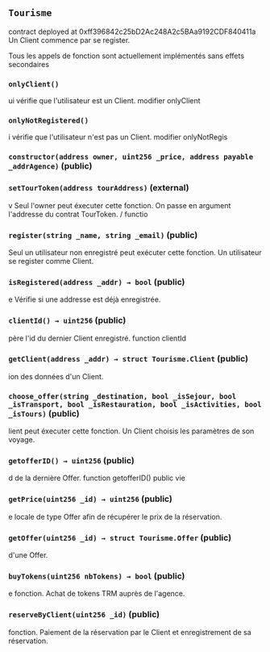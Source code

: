 ## `Tourisme`

contract deployed at 0xff396842c25bD2Ac248A2c5BAa9192CDF840411a 
Un Client commence par se register. 


Tous les appels de fonction sont actuellement implémentés sans effets secondaires

### `onlyClient()`

ui vérifie que l'utilisateur est un Client.
modifier onlyClient



### `onlyNotRegistered()`

i vérifie que l'utilisateur n'est pas un Client.
modifier onlyNotRegis




### `constructor(address owner, uint256 _price, address payable _addrAgence)` (public)





### `setTourToken(address tourAddress)` (external)

v Seul l'owner peut éxecuter cette fonction.
On passe en argument l'addresse du contrat TourToken.
/
functio



### `register(string _name, string _email)` (public)

Seul un utilisateur non enregistré peut exécuter cette fonction.
Un utilisateur se register comme Client.




### `isRegistered(address _addr) → bool` (public)

e Vérifie si une addresse est déjà enregistrée.




### `clientId() → uint256` (public)

père l'id du dernier Client enregistré.
 function clientId



### `getClient(address _addr) → struct Tourisme.Client` (public)

ion des données d'un Client.




### `choose_offer(string _destination, bool _isSejour, bool _isTransport, bool _isRestauration, bool _isActivities, bool _isTours)` (public)

lient peut éxecuter cette fonction.
Un Client choisis les paramètres de son voyage.




### `getofferID() → uint256` (public)

d de la dernière Offer.
 function getofferID() public vie



### `getPrice(uint256 _id) → uint256` (public)

e locale de type Offer afin de récupérer le prix de la réservation.




### `getOffer(uint256 _id) → struct Tourisme.Offer` (public)

d'une Offer.




### `buyTokens(uint256 nbTokens) → bool` (public)

e fonction.
Achat de tokens TRM auprès de l'agence.




### `reserveByClient(uint256 _id)` (public)

fonction.
Paiement de la réservation par le Client et enregistrement de sa réservation.






